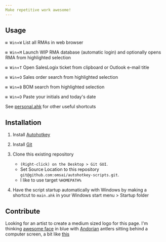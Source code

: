```yaml
---
Make repetitive work awesome!
---
```


Usage
-----
`⊞ Win`+`W` List all RMAs in web browser

`⊞ Win`+`M` Launch WIP RMA database (automatic login) and optionally opens RMA from highlighted selection

`⊞ Win`+`T` Open SalesLogix ticket from clipboard or Outlook e-mail title

`⊞ Win`+`O` Sales order search from highlighted selection

`⊞ Win`+`B` BOM search from highlighted selection

`⊞ Win`+`D` Paste your initials and today's date

See [personal.ahk](https://github.com/omsai/autohotkey-scripts/blob/master/personal.ahk) for other useful shortcuts


Installation
------------
1.  Install [Autohotkey](http://www.autohotkey.com/download/)

2.  Install [Git](http://help.github.com/win-set-up-git/)

3.  Clone this existing repository
    * `(Right-click) on the Desktop > Git GUI`.
    *  Set Source Location to this repository `git@github.com:omsai/autohotkey-scripts.git`.
    *  I like to use  target `%HOMEPATH%`

4.  Have the script startup automatically with Windows by
    making a shortcut to `main.ahk` in your Windows start menu > Startup folder


Contribute
----------
Looking for an artist to create a medium sized logo for this page.  I'm thinking
[awesome face](http://knowyourmeme.com/memes/awesome-face-epic-smiley)
in blue with [Andorian](http://en.memory-alpha.org/wiki/Andorian) antlers sitting
behind a computer screen, a bit like
[this](http://i1.kym-cdn.com/profiles/icons/big/000/081/496/Awesome-Face-L-computer.forreal.jpg)
